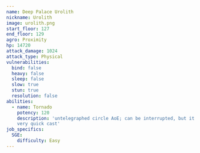 ```yaml
---
name: Deep Palace Urolith
nickname: Urolith
image: urolith.png
start_floor: 127
end_floor: 129
agro: Proximity
hp: 14720
attack_damage: 1024
attack_type: Physical
vulnerabilities:
  bind: false
  heavy: false
  sleep: false
  slow: true
  stun: true
  resolution: false
abilities:
  - name: Tornado
    potency: 120
    description: 'untelegraphed circle AoE; can be interrupted, but it''s a
    very quick cast'
job_specifics:
  SGE:
    difficulty: Easy
---
```

